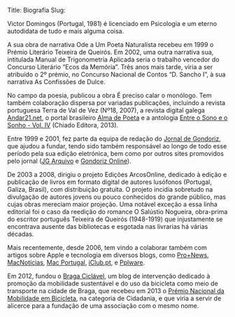 Title: Biografia
Slug: 

Victor Domingos (Portugal, 1981) é licenciado em Psicologia e um eterno autodidata de tudo e mais alguma coisa.

A sua obra de narrativa Ode a Um Poeta Naturalista recebeu em 1999 o Prémio Literário Teixeira de Queirós. Em 2002, uma outra narrativa sua, intitulada Manual de Trigonometria Aplicada seria o trabalho vencedor do Concurso Literário “Ecos da Memória”. Três anos mais tarde, viria a ser atribuído o 2º prémio, no Concurso Nacional de Contos “D. Sancho I”, à sua narrativa As Confissões de Dulce. 

No campo da poesia, publicou a obra É preciso calar o monólogo. Tem também colaboração dispersa por variadas publicações, incluindo a revista portuguesa Terra de Val de Vez (Nº18, 2007), a revista digital galega [Andar21.net](http://andar21.net/), o portal brasileiro [Alma de Poeta](http://www.almadepoeta.com/poetas3x4paises.htm) e a antologia [Entre o Sono e o Sonho - Vol. IV](http://www.chiadoeditora.com/index.php?page=shop.product_details&category_id=0&flypage=flypage.tpl&product_id=1106&option=com_virtuemart&Itemid) (Chiado Editora, 2013).

Entre 1999 e 2001, fez parte da equipa de redação do [Jornal de Gondoriz](http://gondoriz.no.sapo.pt/jgweb/), que ajudou a fundar, tendo sido também responsável ao longo de todo esse período pela sua edição eletrónica, bem como por outros sites promovidos pelo jornal ([JG Arquivo](http://gondoriz.no.sapo.pt/jg-arquivo/index.htm) e [Gondoriz Online](http://gondoriz.no.sapo.pt/gondoriz/index.html)).

De 2003 a 2008, dirigiu o projeto Edições ArcosOnline, dedicado à edição e publicação de livros em formato digital de autores lusófonos (Portugal, Galiza, Brasil), com distribuição gratuita. O projeto incidia sobretudo na divulgação de autores jovens ou pouco conhecidos do grande público, mas cujas obras mereciam maior projeção. Uma notável exceção a essa linha editorial foi o caso da reedição do romance O Salústio Nogueira, obra-prima do escritor português Teixeira de Queirós (1948-1919) que injustamente se encontrava ausente das bibliotecas e esgotada nas livrarias há várias décadas.

Mais recentemente, desde 2006, tem vindo a colaborar também com artigos sobre Apple e tecnologia em diversos blogs, como [Pro+News](http://promais.com/blog/), [MacNotícias](http://www.macnoticias.net), [Mac Portugal](http://macportugal.com), [iClub.pt](http://iclub.pt), e [Pplware](http://pplware.sapo.pt). 

Em 2012, fundou o [Braga Ciclável](http://bragaciclavel.pt), um blog de intervenção dedicado à promoção da mobilidade sustentável e do uso da bicicleta como meio de transporte na cidade de Braga, que recebeu em 2013 o [Prémio Nacional da Mobilidade em Bicicleta](http://bragaciclavel.pt/2013/10/video-braga-ciclavel-recebeu-o-premio/), na categoria de Cidadania, e que viria a servir de alicerce para a fundação de uma associação com o mesmo nome.
